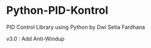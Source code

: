 # Python-PID-Kontrol
PID Control Library using Python  by Dwi Setia Fardhana



v3.0 : Add Anti-Windup
